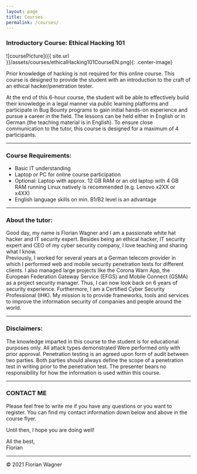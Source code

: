 ```yaml
---
layout: page
title: Courses
permalink: /courses/
---
```

### Introductory Course: Ethical Hacking 101

![coursePicture]({{ site.url }}/assets/courses/ethicalHacking101CourseEN.png){: .center-image}  

Prior knowledge of hacking is not required for this online course. 
This course is designed to provide the student with an introduction to the craft of an ethical hacker/penetration tester. 

At the end of this 6-hour course, the student will be able to effectively build their knowledge in a legal manner via public learning platforms and participate in Bug Bounty programs to gain initial hands-on experience and pursue a career in the field. 
The lessons can be held either in English or in German (the teaching material is in English). To ensure close communication to the tutor, this course is designed for a maximum of 4 participants.  

---------  

### Course Requirements:

* Basic IT understanding
* Laptop or PC for online course participation 
* Optional: Laptop with approx. 12 GB RAM or an old laptop with 4 GB RAM running Linux natively is recommended (e.g. Lenovo x2XX or x4XX)
* English language skills on min. B1/B2 level is an advantage  

---------  

### About the tutor:
Good day, my name is Florian Wagner and I am a passionate white hat hacker and IT security expert. 
Besides being an ethical hacker, IT security expert and CEO of my cyber security company, I love teaching and sharing what I know.  
Previously, I worked for several years at a German telecom provider in which I performed web and mobile security penetration tests for different clients. I also managed large projects like the Corona Warn App, the European Federation Gateway Service (EFGS) and Mobile Connect (GSMA) as a project security manager. Thus, I can now look back on 6 years of security experience. Furthermore, I am a Certified Cyber Security Professional (IHK). 
My mission is to provide frameworks, tools and services to improve the information security of companies and people around the world.

---------  

### Disclaimers:
The knowledge imparted in this course to the student is for educational purposes only. All attack types demonstrated 
Were performed only with prior approval. Penetration testing is an agreed upon form of audit between two parties. Both parties should always define the scope of a penetration test in writing prior to the penetration test. 
The presenter bears no responsibility for how the information is used within this course.   

---------

### CONTACT ME  
Please feel free to write me if you have any questions or you want to register. You can find my contact information down below and above in the course flyer.
  
Until then, I hope you are doing well!

All the best,  
Florian  
  
---------  
© 2021 Florian Wagner 

<style>
.footer-heading {
  display: none;
}
</style>
<style type="text/css">
    .center-image {
      margin: 0 auto;
      display: block;
}
</style>
